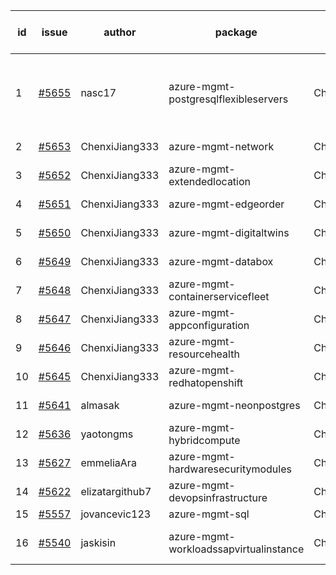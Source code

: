 | id | issue | author | package | assignee | bot advice | created date of issue | target release date | date from target |
| ------ | ------ | ------ | ------ | ------ | ------ | ------ | ------ | :-----: |
| 1 | [#5655](https://github.com/Azure/sdk-release-request/issues/5655) | nasc17 | azure-mgmt-postgresqlflexibleservers | ChenxiJiang333 | new comment. close to release date. OnTime. | 10-29 | 11-01 | 1 |
| 2 | [#5653](https://github.com/Azure/sdk-release-request/issues/5653) | ChenxiJiang333 | azure-mgmt-network | ChenxiJiang333 | new issue. MultiAPI | 10-29 | fail to get. |  |
| 3 | [#5652](https://github.com/Azure/sdk-release-request/issues/5652) | ChenxiJiang333 | azure-mgmt-extendedlocation | ChenxiJiang333 |  | 10-29 | fail to get. |  |
| 4 | [#5651](https://github.com/Azure/sdk-release-request/issues/5651) | ChenxiJiang333 | azure-mgmt-edgeorder | ChenxiJiang333 |  | 10-29 | fail to get. |  |
| 5 | [#5650](https://github.com/Azure/sdk-release-request/issues/5650) | ChenxiJiang333 | azure-mgmt-digitaltwins | ChenxiJiang333 |  | 10-29 | fail to get. |  |
| 6 | [#5649](https://github.com/Azure/sdk-release-request/issues/5649) | ChenxiJiang333 | azure-mgmt-databox | ChenxiJiang333 |  | 10-29 | fail to get. |  |
| 7 | [#5648](https://github.com/Azure/sdk-release-request/issues/5648) | ChenxiJiang333 | azure-mgmt-containerservicefleet | ChenxiJiang333 | new issue. MultiAPI | 10-29 | fail to get. |  |
| 8 | [#5647](https://github.com/Azure/sdk-release-request/issues/5647) | ChenxiJiang333 | azure-mgmt-appconfiguration | ChenxiJiang333 |  | 10-29 | fail to get. |  |
| 9 | [#5646](https://github.com/Azure/sdk-release-request/issues/5646) | ChenxiJiang333 | azure-mgmt-resourcehealth | ChenxiJiang333 | new issue. | 10-29 | fail to get. |  |
| 10 | [#5645](https://github.com/Azure/sdk-release-request/issues/5645) | ChenxiJiang333 | azure-mgmt-redhatopenshift | ChenxiJiang333 |  | 10-29 | fail to get. |  |
| 11 | [#5641](https://github.com/Azure/sdk-release-request/issues/5641) | almasak | azure-mgmt-neonpostgres | ChenxiJiang333 | FirstBeta. TypeSpec. | 10-23 | 11-21 |  |
| 12 | [#5636](https://github.com/Azure/sdk-release-request/issues/5636) | yaotongms | azure-mgmt-hybridcompute | ChenxiJiang333 |  | 10-23 | 11-22 |  |
| 13 | [#5627](https://github.com/Azure/sdk-release-request/issues/5627) | emmeliaAra | azure-mgmt-hardwaresecuritymodules | ChenxiJiang333 |  | 10-22 | 11-22 |  |
| 14 | [#5622](https://github.com/Azure/sdk-release-request/issues/5622) | elizatargithub7 | azure-mgmt-devopsinfrastructure | ChenxiJiang333 | TypeSpec. | 10-16 | 11-22 |  |
| 15 | [#5557](https://github.com/Azure/sdk-release-request/issues/5557) | jovancevic123 | azure-mgmt-sql | ChenxiJiang333 |  | 10-02 | 11-05 |  |
| 16 | [#5540](https://github.com/Azure/sdk-release-request/issues/5540) | jaskisin | azure-mgmt-workloadssapvirtualinstance | ChenxiJiang333 | FirstGA. HoldOn. TypeSpec. | 09-27 | 10-24 |  |
